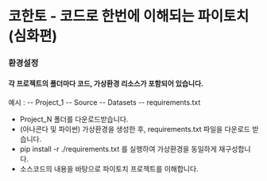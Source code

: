 # 코한토 - 코드로 한번에 이해되는 파이토치(심화편)

### 환경설정
#### 각 프로젝트의 폴더마다 코드, 가상환경 리소스가 포함되어 있습니다.
예시 : 
    -- Project_1
        -- Source
        -- Datasets
        -- requirements.txt

- Project_N 폴더를 다운로드받습니다.
- (아나콘다 및 파이썬) 가상환경을 생성한 후, requirements.txt 파일을 다운로드 받습니다.
- pip install -r ./requirements.txt 를 실행하여 가상환경을 동일하게 재구성합니다.
- 소스코드의 내용을 바탕으로 파이토치 프로젝트를 이해합니다. 